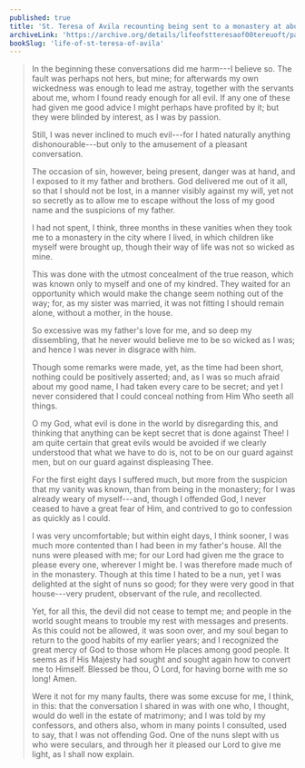 ```yaml
---
published: true
title: 'St. Teresa of Avila recounting being sent to a monastery at about age 16'
archiveLink: 'https://archive.org/details/lifeofstteresaof00tereuoft/page/10?view=theater'
bookSlug: 'life-of-st-teresa-of-avila'
---
```


> In the beginning these conversations did me harm---I believe so. The fault was perhaps not hers, but mine; for afterwards my own wickedness was enough to lead me astray, together with the servants about me, whom I found ready enough for all evil. If any one of these had given me good advice I might perhaps have profited by it; but they were blinded by interest, as I was by passion.
>
> Still, I was never inclined to much evil---for I hated naturally anything dishonourable---but only to the amusement of a pleasant conversation.
>
> The occasion of sin, however, being present, danger was at hand, and I exposed to it my father and brothers. God delivered me out of it all, so that I should not be lost, in a manner visibly against my will, yet not so secretly as to allow me to escape without the loss of my good name and the suspicions of my father.
>
> I had not spent, I think, three months in these vanities when they took me to a monastery in the city where I lived, in which children like myself were brought up, though their way of life was not so wicked as mine.
>
> This was done with the utmost concealment of the true reason, which was known only to myself and one of my kindred. They waited for an opportunity which would make the change seem nothing out of the way; for, as my sister was married, it was not fitting I should remain alone, without a mother, in the house.
>
> So excessive was my father's love for me, and so deep my dissembling, that he never would believe me to be so wicked as I was; and hence I was never in disgrace with him.
>
> Though some remarks were made, yet, as the time had been short, nothing could be positively asserted; and, as I was so much afraid about my good name, I had taken every care to be secret; and yet I never considered that I could conceal nothing from Him Who seeth all things.
>
> O my God, what evil is done in the world by disregarding this, and thinking that anything can be kept secret that is done against Thee! I am quite certain that great evils would be avoided if we clearly understood that what we have to do is, not to be on our guard against men, but on our guard against displeasing Thee.
>
> For the first eight days I suffered much, but more from the suspicion that my vanity was known, than from being in the monastery; for I was already weary of myself---and, though I offended God, I never ceased to have a great fear of Him, and contrived to go to confession as quickly as I could.
>
> I was very uncomfortable; but within eight days, I think sooner, I was much more contented than I had been in my father's house. All the nuns were pleased with me; for our Lord had given me the grace to please every one, wherever I might be. I was therefore made much of in the monastery. Though at this time I hated to be a nun, yet I was delighted at the sight of nuns so good; for they were very good in that house---very prudent, observant of the rule, and recollected.
>
> Yet, for all this, the devil did not cease to tempt me; and people in the world sought means to trouble my rest with messages and presents. As this could not be allowed, it was soon over, and my soul began to return to the good habits of my earlier years; and I recognized the great mercy of God to those whom He places among good people. It seems as if His Majesty had sought and sought again how to convert me to Himself. Blessed be thou, O Lord, for having borne with me so long! Amen.
>
> Were it not for my many faults, there was some excuse for me, I think, in this: that the conversation I shared in was with one who, I thought, would do well in the estate of matrimony; and I was told by my confessors, and others also, whom in many points I consulted, used to say, that I was not offending God. One of the nuns slept with us who were seculars, and through her it pleased our Lord to give me light, as I shall now explain.
